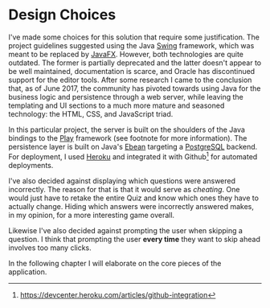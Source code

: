 # Design Choices

I've made some choices for this solution that require some justification. The
project guidelines suggested using the Java [Swing] framework, which was meant
to be replaced by [JavaFX]. However, both technologies are quite outdated. The
former is partially deprecated and the latter doesn't appear to be well
maintained, documentation is scarce, and Oracle has discontinued support for
the editor tools. After some research I came to the conclusion that, as of June
2017, the community has pivoted towards using Java for the business logic and
persistence through a web server, while leaving the templating and UI sections
to a much more mature and seasoned technology: the HTML, CSS, and JavaScript
triad.

In this particular project, the server is built on the shoulders of the Java
bindings to the [Play] framework (see footnote for more information). The
persistence layer is built on Java's [Ebean] targeting a [PostgreSQL] backend.
For deployment, I used [Heroku] and integrated it with Github[^1] for automated
deployments.

I've also decided against displaying which questions were answered incorrectly.
The reason for that is that it would serve as _cheating_. One would just have to
retake the entire Quiz and know which ones they have to actually change. Hiding
which answers were incorrectly answered makes, in my opinion, for a more
interesting game overall.

Likewise I've also decided against prompting the user when skipping a question.
I think that prompting the user **every time** they want to skip ahead involves
too many clicks.

In the following chapter I will elaborate on the core pieces of the application.

[Swing]: https://www.wikiwand.com/en/Swing_(Java)
[JavaFX]: https://www.wikiwand.com/en/JavaFX
[Play]: https://playframework.com
[Ebean]: http://ebean-orm.github.io/
[PostgreSQL]: https://www.postgresql.org
[Heroku]: https://heroku.com
[^1]: https://devcenter.heroku.com/articles/github-integration
